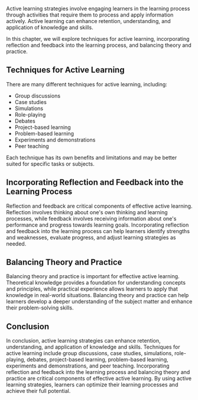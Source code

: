 
Active learning strategies involve engaging learners in the learning process through activities that require them to process and apply information actively. Active learning can enhance retention, understanding, and application of knowledge and skills.

In this chapter, we will explore techniques for active learning, incorporating reflection and feedback into the learning process, and balancing theory and practice.

Techniques for Active Learning
------------------------------

There are many different techniques for active learning, including:

* Group discussions
* Case studies
* Simulations
* Role-playing
* Debates
* Project-based learning
* Problem-based learning
* Experiments and demonstrations
* Peer teaching

Each technique has its own benefits and limitations and may be better suited for specific tasks or subjects.

Incorporating Reflection and Feedback into the Learning Process
---------------------------------------------------------------

Reflection and feedback are critical components of effective active learning. Reflection involves thinking about one's own thinking and learning processes, while feedback involves receiving information about one's performance and progress towards learning goals. Incorporating reflection and feedback into the learning process can help learners identify strengths and weaknesses, evaluate progress, and adjust learning strategies as needed.

Balancing Theory and Practice
-----------------------------

Balancing theory and practice is important for effective active learning. Theoretical knowledge provides a foundation for understanding concepts and principles, while practical experience allows learners to apply that knowledge in real-world situations. Balancing theory and practice can help learners develop a deeper understanding of the subject matter and enhance their problem-solving skills.

Conclusion
----------

In conclusion, active learning strategies can enhance retention, understanding, and application of knowledge and skills. Techniques for active learning include group discussions, case studies, simulations, role-playing, debates, project-based learning, problem-based learning, experiments and demonstrations, and peer teaching. Incorporating reflection and feedback into the learning process and balancing theory and practice are critical components of effective active learning. By using active learning strategies, learners can optimize their learning processes and achieve their full potential.
